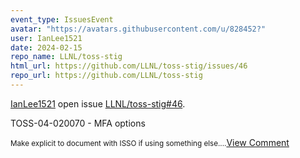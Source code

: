 ```yaml
---
event_type: IssuesEvent
avatar: "https://avatars.githubusercontent.com/u/828452?"
user: IanLee1521
date: 2024-02-15
repo_name: LLNL/toss-stig
html_url: https://github.com/LLNL/toss-stig/issues/46
repo_url: https://github.com/LLNL/toss-stig
---
```


<a href='https://github.com/IanLee1521' target='_blank'>IanLee1521</a> open issue <a href='https://github.com/LLNL/toss-stig/issues/46' target='_blank'>LLNL/toss-stig#46</a>.

<p>TOSS-04-020070 - MFA options</p><small>Make explicit to document with ISSO if using something else....</small><a href='https://github.com/LLNL/toss-stig/issues/46' target='_blank'>View Comment</a>